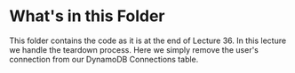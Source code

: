 # What's in this Folder

This folder contains the code as it is at the end of Lecture 36. In this lecture we handle the teardown process. Here we simply remove the user's connection from
our DynamoDB Connections table.
